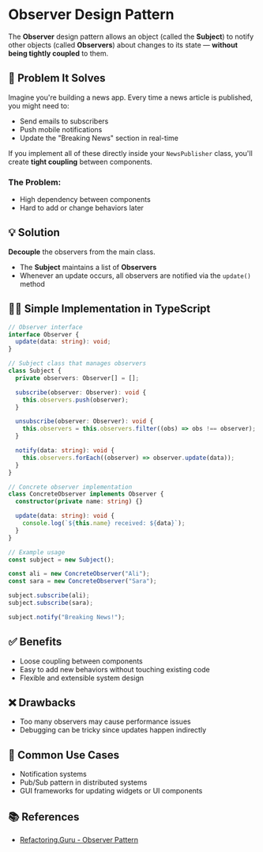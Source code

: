 # Observer Design Pattern

The **Observer** design pattern allows an object (called the **Subject**) to notify other objects (called **Observers**) about changes to its state — **without being tightly coupled** to them.

## 🔧 Problem It Solves

Imagine you're building a news app. Every time a news article is published, you might need to:

- Send emails to subscribers
- Push mobile notifications
- Update the "Breaking News" section in real-time

If you implement all of these directly inside your `NewsPublisher` class, you'll create **tight coupling** between components.

### The Problem:

- High dependency between components
- Hard to add or change behaviors later

## 💡 Solution

**Decouple** the observers from the main class.

- The **Subject** maintains a list of **Observers**
- Whenever an update occurs, all observers are notified via the `update()` method

## 👨‍💻 Simple Implementation in TypeScript

```ts
// Observer interface
interface Observer {
  update(data: string): void;
}

// Subject class that manages observers
class Subject {
  private observers: Observer[] = [];

  subscribe(observer: Observer): void {
    this.observers.push(observer);
  }

  unsubscribe(observer: Observer): void {
    this.observers = this.observers.filter((obs) => obs !== observer);
  }

  notify(data: string): void {
    this.observers.forEach((observer) => observer.update(data));
  }
}

// Concrete observer implementation
class ConcreteObserver implements Observer {
  constructor(private name: string) {}

  update(data: string): void {
    console.log(`${this.name} received: ${data}`);
  }
}

// Example usage
const subject = new Subject();

const ali = new ConcreteObserver("Ali");
const sara = new ConcreteObserver("Sara");

subject.subscribe(ali);
subject.subscribe(sara);

subject.notify("Breaking News!");
```

## ✅ Benefits

- Loose coupling between components
- Easy to add new behaviors without touching existing code
- Flexible and extensible system design

## ❌ Drawbacks

- Too many observers may cause performance issues
- Debugging can be tricky since updates happen indirectly

## 🧩 Common Use Cases

- Notification systems
- Pub/Sub pattern in distributed systems
- GUI frameworks for updating widgets or UI components

## 📚 References

- [Refactoring.Guru - Observer Pattern](https://refactoring.guru/design-patterns/observer)
